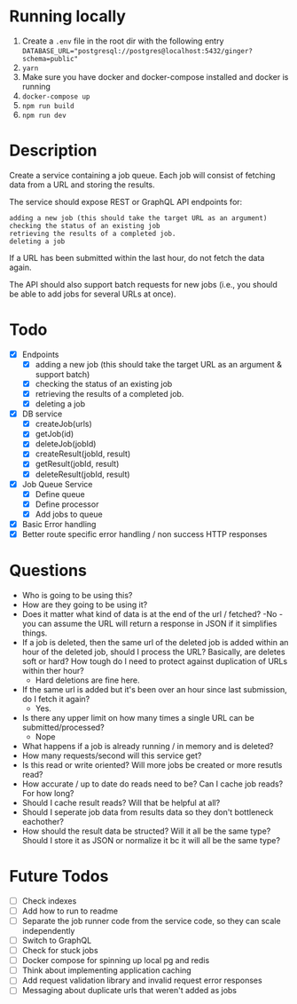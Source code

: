 # Running locally

1. Create a `.env` file in the root dir with the following entry `DATABASE_URL="postgresql://postgres@localhost:5432/ginger?schema=public"`
2. `yarn`
3. Make sure you have docker and docker-compose installed and docker is running
4. `docker-compose up`
5. `npm run build`
6. `npm run dev`

# Description
Create a service containing a job queue. Each job will consist of fetching data from a URL and storing the results.

The service should expose REST or GraphQL API endpoints for:

    adding a new job (this should take the target URL as an argument)
    checking the status of an existing job
    retrieving the results of a completed job.
    deleting a job


If a URL has been submitted within the last hour, do not fetch the data again.

The API should also support batch requests for new jobs (i.e., you should be able to add jobs for several URLs at once).

# Todo

- [x] Endpoints
  - [x] adding a new job (this should take the target URL as an argument & support batch)
  - [x] checking the status of an existing job
  - [x] retrieving the results of a completed job.
  - [x] deleting a job
- [x] DB service
  - [x] createJob(urls)
  - [x] getJob(id)
  - [x] deleteJob(jobId)
  - [x] createResult(jobId, result)
  - [x] getResult(jobId, result)
  - [x] deleteResult(jobId, result)
- [x] Job Queue Service
  - [x] Define queue
  - [x] Define processor
  - [x] Add jobs to queue
- [x] Basic Error handling
- [x] Better route specific error handling / non success HTTP responses

# Questions

- Who is going to be using this?
- How are they going to be using it?
- Does it matter what kind of data is at the end of the url / fetched?
  -No - you can assume the URL will return a response in JSON if it simplifies things.
- If a job is deleted, then the same url of the deleted job is added within an hour of the deleted job, should I process the URL? Basically, are deletes soft or hard? How tough do I need to protect against duplication of URLs within ther hour? 
  - Hard deletions are fine here.
- If the same url is added but it's been over an hour since last submission, do I fetch it again?
  - Yes.
- Is there any upper limit on how many times a single URL can be submitted/processed?
  - Nope
- What happens if a job is already running / in memory and is deleted?
- How many requests/second will this service get?
- Is this read or write oriented? Will more jobs be created or more resutls read?
- How accurate / up to date do reads need to be? Can I cache job reads? For how long?
- Should I cache result reads? Will that be helpful at all?
- Should I seperate job data from results data so they don't bottleneck eachother?
- How should the result data be structed? Will it all be the same type? Should I store it as JSON or normalize it bc it will all be the same type?

# Future Todos
- [ ] Check indexes
- [ ] Add how to run to readme
- [ ] Separate the job runner code from the service code, so they can scale independently
- [ ] Switch to GraphQL
- [ ] Check for stuck jobs
- [ ] Docker compose for spinning up local pg and redis
- [ ] Think about implementing application caching
- [ ] Add request validation library and invalid request error responses
- [ ] Messaging about duplicate urls that weren't added as jobs
